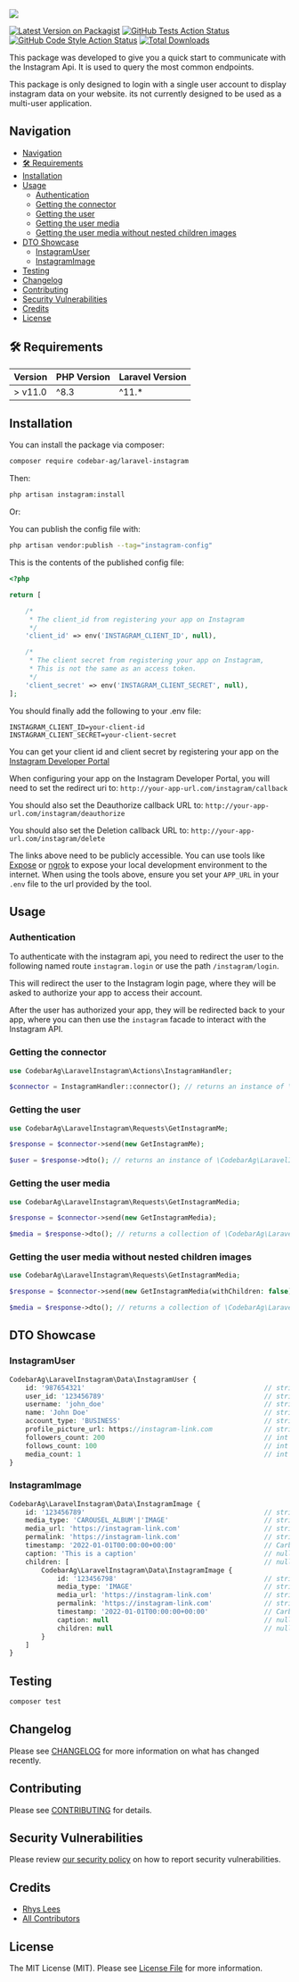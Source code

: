 <img src="https://banners.beyondco.de/Laravel%20Instagram.png?theme=light&packageManager=composer+require&packageName=codebar-ag%2Flaravel-instagram&pattern=circuitBoard&style=style_1&description=An+opinionated+way+to+integrate+Instagram+with+Laravel&md=1&showWatermark=0&fontSize=175px&images=document-report">


[![Latest Version on Packagist](https://img.shields.io/packagist/v/codebar-ag/laravel-instagram.svg?style=flat-square)](https://packagist.org/packages/codebar-ag/laravel-instagram)
[![GitHub Tests Action Status](https://img.shields.io/github/actions/workflow/status/codebar-ag/laravel-instagram/run-tests.yml?branch=main&label=tests&style=flat-square)](https://github.com/codebar-ag/laravel-instagram/actions?query=workflow%3Arun-tests+branch%3Amain)
[![GitHub Code Style Action Status](https://img.shields.io/github/actions/workflow/status/codebar-ag/laravel-instagram/fix-php-code-style-issues.yml?branch=main&label=code%20style&style=flat-square)](https://github.com/codebar-ag/laravel-instagram/actions?query=workflow%3A"Fix+PHP+code+style+issues"+branch%3Amain)
[![Total Downloads](https://img.shields.io/packagist/dt/codebar-ag/laravel-instagram.svg?style=flat-square)](https://packagist.org/packages/codebar-ag/laravel-instagram)

This package was developed to give you a quick start to communicate with the
Instagram Api. It is used to query the most common endpoints.

This package is only designed to login with a single user account to display instagram data on your website. its not currently designed to be used as a multi-user application.

## Navigation
<!-- TOC -->
  * [Navigation](#navigation)
  * [🛠 Requirements](#-requirements)
  * [Installation](#installation)
  * [Usage](#usage)
    * [Authentication](#authentication)
    * [Getting the connector](#getting-the-connector)
    * [Getting the user](#getting-the-user)
    * [Getting the user media](#getting-the-user-media)
    * [Getting the user media without nested children images](#getting-the-user-media-without-nested-children-images)
  * [DTO Showcase](#dto-showcase)
    * [InstagramUser](#instagramuser)
    * [InstagramImage](#instagramimage)
  * [Testing](#testing)
  * [Changelog](#changelog)
  * [Contributing](#contributing)
  * [Security Vulnerabilities](#security-vulnerabilities)
  * [Credits](#credits)
  * [License](#license)
<!-- TOC -->

## 🛠 Requirements

| Version | PHP Version | Laravel Version |
|---------|-------------|-----------------|
| > v11.0 | ^8.3        | ^11.*           |

## Installation

You can install the package via composer:

```bash
composer require codebar-ag/laravel-instagram
```

Then:

```bash
php artisan instagram:install
```


Or:

You can publish the config file with:

```bash
php artisan vendor:publish --tag="instagram-config"
```

This is the contents of the published config file:

```php
<?php

return [

    /*
     * The client_id from registering your app on Instagram
     */
    'client_id' => env('INSTAGRAM_CLIENT_ID', null),

    /*
     * The client secret from registering your app on Instagram,
     * This is not the same as an access token.
     */
    'client_secret' => env('INSTAGRAM_CLIENT_SECRET', null),
];

```
You should finally add the following to your .env file:

```env
INSTAGRAM_CLIENT_ID=your-client-id
INSTAGRAM_CLIENT_SECRET=your-client-secret
```

You can get your client id and client secret by registering your app on the [Instagram Developer Portal](https://developers.facebook.com/docs/instagram-platform/instagram-api-with-instagram-login)

When configuring your app on the Instagram Developer Portal, you will need to set the redirect uri to: `http://your-app-url.com/instagram/callback`

You should also set the Deauthorize callback URL to: `http://your-app-url.com/instagram/deauthorize`

You should also set the Deletion callback URL to: `http://your-app-url.com/instagram/delete`

The links above need to be publicly accessible. You can use tools like [Expose](https://expose.dev/) or [ngrok](https://ngrok.com/) to expose your local development environment to the internet.
When using the tools above, ensure you set your `APP_URL` in your `.env` file to the url provided by the tool.

## Usage

### Authentication

To authenticate with the instagram api, you need to redirect the user to the following named route `instagram.login` or use the path `/instagram/login`.

This will redirect the user to the Instagram login page, where they will be asked to authorize your app to access their account.

After the user has authorized your app, they will be redirected back to your app, where you can then use the `instagram` facade to interact with the Instagram API.

### Getting the connector

```php
use CodebarAg\LaravelInstagram\Actions\InstagramHandler;

$connector = InstagramHandler::connector(); // returns an instance of \CodebarAg\LaravelInstagram\Connectors\InstagramConnector
```

### Getting the user

```php
use CodebarAg\LaravelInstagram\Requests\GetInstagramMe;

$response = $connector->send(new GetInstagramMe);

$user = $response->dto(); // returns an instance of \CodebarAg\LaravelInstagram\DTO\InstagramUser
```

### Getting the user media

```php
use CodebarAg\LaravelInstagram\Requests\GetInstagramMedia;

$response = $connector->send(new GetInstagramMedia);

$media = $response->dto(); // returns a collection of \CodebarAg\LaravelInstagram\DTO\InstagramImage
```

### Getting the user media without nested children images

```php
use CodebarAg\LaravelInstagram\Requests\GetInstagramMedia;

$response = $connector->send(new GetInstagramMedia(withChildren: false));

$media = $response->dto(); // returns a collection of \CodebarAg\LaravelInstagram\DTO\InstagramImage
```

## DTO Showcase

### InstagramUser

```php
CodebarAg\LaravelInstagram\Data\InstagramUser {
    id: '987654321'                                             // string
    user_id: '123456789'                                        // string               
    username: 'john_doe'                                        // string
    name: 'John Doe'                                            // string
    account_type: 'BUSINESS'                                    // string
    profile_picture_url: https://instagram-link.com             // string
    followers_count: 200                                        // int
    follows_count: 100                                          // int
    media_count: 1                                              // int
}
```

### InstagramImage

```php
CodebarAg\LaravelInstagram\Data\InstagramImage {
    id: '123456789'                                             // string
    media_type: 'CAROUSEL_ALBUM'|'IMAGE'                        // string
    media_url: 'https://instagram-link.com'                     // string
    permalink: 'https://instagram-link.com'                     // string
    timestamp: '2022-01-01T00:00:00+00:00'                      // CarbonImmutable
    caption: 'This is a caption'                                // null|string
    children: [                                                 // null|Collection
        CodebarAg\LaravelInstagram\Data\InstagramImage {
            id: '123456798'                                     // string
            media_type: 'IMAGE'                                 // string
            media_url: 'https://instagram-link.com'             // string
            permalink: 'https://instagram-link.com'             // string
            timestamp: '2022-01-01T00:00:00+00:00'              // CarbonImmutable
            caption: null                                       // null
            children: null                                      // null
        }
    ]
}
```

## Testing

```bash
composer test
```

## Changelog

Please see [CHANGELOG](CHANGELOG.md) for more information on what has changed recently.

## Contributing

Please see [CONTRIBUTING](CONTRIBUTING.md) for details.

## Security Vulnerabilities

Please review [our security policy](../../security/policy) on how to report security vulnerabilities.

## Credits

- [Rhys Lees](https://github.com/RhysLees)
- [All Contributors](../../contributors)

## License

The MIT License (MIT). Please see [License File](LICENSE.md) for more information.
